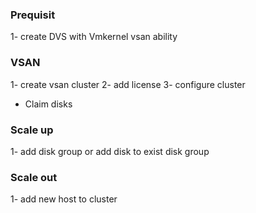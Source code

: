 ### Prequisit
1- create DVS with Vmkernel vsan ability

### VSAN
1- create vsan cluster
2- add license
3- configure cluster
  - Claim disks

### Scale up 
1- add disk group or add disk to exist disk group

### Scale out
1- add new host to cluster



